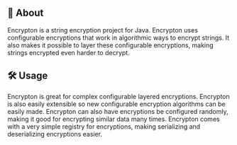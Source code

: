## 📖 About
Encrypton is a string encryption project for Java. Encrypton uses configurable encryptions that work in algorithmic ways to encrypt strings.
It also makes it possible to layer these configurable encryptions, making strings encrypted even harder to decrypt.

## 🛠️ Usage
Encrypton is great for complex configurable layered encryptions.
Encrypton is also easily extensible so new configurable encryption algorithms can be easily made.
Encrypton can also have encryptions be configured randomly, making it good for encrypting similar data many times.
Encrypton comes with a very simple registry for encryptions, making serializing and deserializing encryptions easier.
